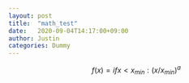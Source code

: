 ```yaml
---
layout: post
title:  "math_test"
date:   2020-09-04T14:17:00+09:00
author: Justin
categories: Dummy
---
```


$$f(x)= if x < x_{min} : (x/x_{min})^a$$  
